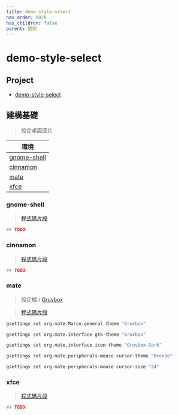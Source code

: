 ```yaml
---
title: demo-style-select
nav_order: 8020
has_children: false
parent: 範例
---
```



# demo-style-select


## Project

* [demo-style-select](https://github.com/samwhelp/note-about-menu-applet/tree/gh-pages/_demo/prototype/menu-applet/demo-application/demo-style-select)


## 建構基礎

> 設定桌面圖片

| 環境 |
| --- |
| [gnome-shell](#gnome-shell) |
| [cinnamon](#cinnamon) |
| [mate](#mate) |
| [xfce](#xfce) |


### gnome-shell

> [程式碼片段](https://github.com/samwhelp/note-about-menu-applet/blob/gh-pages/_demo/prototype/menu-applet/demo-application/demo-style-select/style-select.sh#L127-L132)

``` sh
## TODO
```


### cinnamon

> [程式碼片段](https://github.com/samwhelp/note-about-menu-applet/blob/gh-pages/_demo/prototype/menu-applet/demo-application/demo-style-select/style-select.sh#L134-L139)

``` sh
## TODO
```


### mate

> 設定檔 / [Gruvbox](https://github.com/samwhelp/note-about-menu-applet/blob/gh-pages/_demo/prototype/menu-applet/demo-application/demo-style-select/profiles/Gruvbox/config.sh)

> [程式碼片段](https://github.com/samwhelp/note-about-menu-applet/blob/gh-pages/_demo/prototype/menu-applet/demo-application/demo-style-select/style-select.sh#L141-L188)

``` sh
gsettings set org.mate.Marco.general theme "Gruvbox"

gsettings set org.mate.interface gtk-theme "Gruvbox"

gsettings set org.mate.interface icon-theme "Gruvbox-Dark"

gsettings set org.mate.peripherals-mouse cursor-theme "Breeze"

gsettings set org.mate.peripherals-mouse cursor-size "24"
```


### xfce

> [程式碼片段](https://github.com/samwhelp/note-about-menu-applet/blob/gh-pages/_demo/prototype/menu-applet/demo-application/demo-style-select/style-select.sh#L190-L195)

``` sh
## TODO
```

